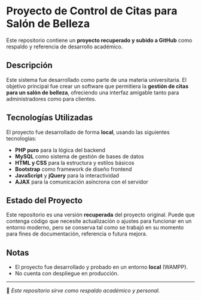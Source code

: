 # Proyecto de Control de Citas para Salón de Belleza

Este repositorio contiene un **proyecto recuperado y subido a GitHub** como respaldo y referencia de desarrollo académico.

## Descripción

Este sistema fue desarrollado como parte de una materia universitaria. El objetivo principal fue crear un software que permitiera la **gestión de citas para un salón de belleza**, ofreciendo una interfaz amigable tanto para administradores como para clientes.

## Tecnologías Utilizadas

El proyecto fue desarrollado de forma **local**, usando las siguientes tecnologías:

- **PHP puro** para la lógica del backend
- **MySQL** como sistema de gestión de bases de datos
- **HTML y CSS** para la estructura y estilos básicos
- **Bootstrap** como framework de diseño frontend
- **JavaScript** y **jQuery** para la interactividad
- **AJAX** para la comunicación asíncrona con el servidor

## Estado del Proyecto

Este repositorio es una versión **recuperada** del proyecto original. Puede que contenga código que necesite actualización o ajustes para funcionar en un entorno moderno, pero se conserva tal como se trabajó en su momento para fines de documentación, referencia o futura mejora.

## Notas

- El proyecto fue desarrollado y probado en un entorno **local** (WAMPP).
- No cuenta con despliegue en producción.

---

📁 *Este repositorio sirve como respaldo académico y personal.*
